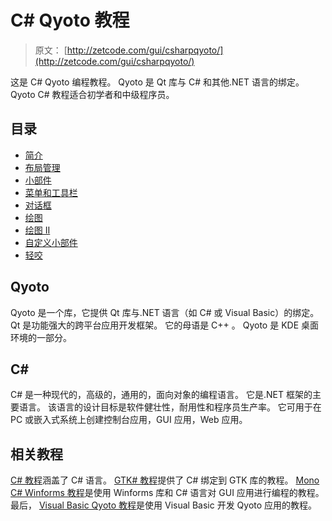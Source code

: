 # C# Qyoto 教程

> 原文： [http://zetcode.com/gui/csharpqyoto/](http://zetcode.com/gui/csharpqyoto/)

这是 C# Qyoto 编程教程。 Qyoto 是 Qt 库与 C# 和其他.NET 语言的绑定。 Qyoto C# 教程适合初学者和中级程序员。

## 目录



*   [简介](introduction/)
*   [布局管理](layoutmanagement/)
*   [小部件](widgets/)
*   [菜单和工具栏](menustoolbars/)
*   [对话框](dialogs/)
*   [绘图](painting/)
*   [绘图 II](paintingII/)
*   [自定义小部件](customwidget/)
*   [轻咬](nibbles/)



## Qyoto

Qyoto 是一个库，它提供 Qt 库与.NET 语言（如 C# 或 Visual Basic）的绑定。 Qt 是功能强大的跨平台应用开发框架。 它的母语是 C++ 。 Qyoto 是 KDE 桌面环境的一部分。

## C# 

C# 是一种现代的，高级的，通用的，面向对象的编程语言。 它是.NET 框架的主要语言。 该语言的设计目标是软件健壮性，耐用性和程序员生产率。 它可用于在 PC 或嵌入式系统上创建控制台应用，GUI 应用，Web 应用。

## 相关教程

[C# 教程](/lang/csharp/)涵盖了 C# 语言。 [GTK# 教程](/gui/gtksharp/)提供了 C# 绑定到 GTK 库的教程。 [Mono C# Winforms 教程](/gui/csharpwinforms/)是使用 Winforms 库和 C# 语言对 GUI 应用进行编程的教程。 最后， [Visual Basic Qyoto 教程](/gui/vbqyoto/)是使用 Visual Basic 开发 Qyoto 应用的教程。